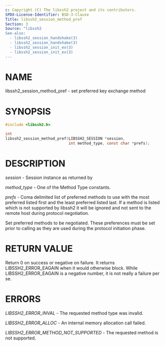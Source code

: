 ```yaml
---
c: Copyright (C) The libssh2 project and its contributors.
SPDX-License-Identifier: BSD-3-Clause
Title: libssh2_session_method_pref
Section: 3
Source: "libssh2
See-also:
  - libssh2_session_handshake(3)
  - libssh2_session_handshake(3)
  - libssh2_session_init_ex(3)
  - libssh2_session_init_ex(3)
---
```


# NAME

libssh2_session_method_pref - set preferred key exchange method

# SYNOPSIS

~~~c
#include <libssh2.h>

int
libssh2_session_method_pref(LIBSSH2_SESSION *session,
                            int method_type, const char *prefs);
~~~

# DESCRIPTION

*session* - Session instance as returned by

*method_type* - One of the Method Type constants.

*prefs* - Coma delimited list of preferred methods to use with
the most preferred listed first and the least preferred listed last.
If a method is listed which is not supported by libssh2 it will be
ignored and not sent to the remote host during protocol negotiation.

Set preferred methods to be negotiated. These
preferences must be set prior to calling
as they are used during the protocol initiation phase.

# RETURN VALUE

Return 0 on success or negative on failure. It returns
LIBSSH2_ERROR_EAGAIN when it would otherwise block. While
LIBSSH2_ERROR_EAGAIN is a negative number, it is not really a failure per se.

# ERRORS

*LIBSSH2_ERROR_INVAL* - The requested method type was invalid.

*LIBSSH2_ERROR_ALLOC* - An internal memory allocation call failed.

*LIBSSH2_ERROR_METHOD_NOT_SUPPORTED* - The requested method is not supported.
